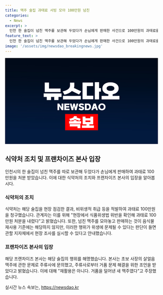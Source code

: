 ```yaml
---
title: 맥주 술집 과태료 서빙 모아 100만원 넘친
categories:
  - News
excerpt: >
  인천 한 술집이 넘친 맥주를 보관해 두었다가 손님에게 판매한 사건으로 100만원의 과태료를 받았다. 식약처는 음식물 재사용 기준은 해당되지 않지만, 위생 문제로 현장 조사를 실시할 수 있다고 밝혔다. 해당 술집의 행위를 지적하는 의견이 온라인 커뮤니티에서도 나왔으며, 프랜차이즈 본사는 사장이 실수를 인정하고 거품 문제로 잘못 전달된 것이라 주장했다.
feature_text: >
  인천 한 술집이 넘친 맥주를 보관해 두었다가 손님에게 판매한 사건으로 100만원의 과태료를 받았다. 식약처는 음식물 재사용 기준은 해당되지 않지만, 위생 문제로 현장 조사를 실시할 수 있다고 밝혔다. 해당 술집의 행위를 지적하는 의견이 온라인 커뮤니티에서도 나왔으며, 프랜차이즈 본사는 사장이 실수를 인정하고 거품 문제로 잘못 전달된 것이라 주장했다.
image: '/assets/img/newsdao_breakingnews.jpg'
---
```


<p><img src="/assets/img/newsdao_breakingnews.jpg" alt="pcversion 속보" /></p>

<h2 data-ke-size="size26">식약처 조치 및 프랜차이즈 본사 입장</h2>

<p data-ke-size="size16">인천시의 한 술집이 넘친 맥주를 따로 보관해 두었다가 손님에게 판매하여 과태료 100만원을 처분 받았습니다. 이에 대한 식약처의 조치와 프랜차이즈 본사의 입장을 알아봅시다.</p>

<h3>식약처의 조치</h3>

<p data-ke-size="size16">식약처는 해당 술집을 현장 점검한 결과, 비위생적 취급 등을 적발하여 과태료 100만원을 청구했습니다. 관계자는 이를 위해 "현장에서 식품위생법 위반을 확인해 과태료 100만원 처분을 내렸다"고 밝혔습니다. 또한, 넘친 맥주를 모아놓고 판매하는 것이 음식물 재사용 기준에는 해당하지 않지만, 이러한 행위가 위생에 문제될 수 있다는 판단이 들면 관할 지자체에서 현장 조사를 실시할 수 있다고 안내했습니다.</p>

<h3>프랜차이즈 본사의 입장</h3>

<p data-ke-size="size16">해당 프랜차이즈 본사는 해당 술집의 행위를 해명했습니다. 본사는 초보 사장의 살얼음맥주에 관한 문제로 주류사에 문의했고, 주류사로부터 거품 문제 해결을 위한 조언을 받았다고 밝혔습니다. 이에 대해 "재활용은 아니다. 거품을 덜어낸 새 맥주였다"고 주장했습니다.</p>
실시간 뉴스 속보는, <a href="https://newsdao.kr" rel="dofollow">https://newsdao.kr</a>


